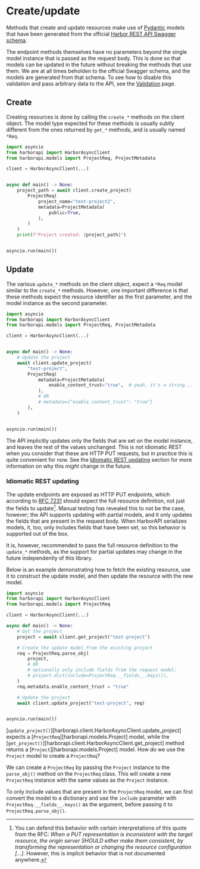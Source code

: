 # Create/update

Methods that create and update resources make use of [Pydantic](https://docs.pydantic.dev/) models that have been generated from the official [Harbor REST API Swagger schema](https://github.com/goharbor/harbor/blob/main/api/v2.0/swagger.yaml).

The endpoint methods themselves have no parameters beyond the single model instance that is passed as the request body. This is done so that models can be updated in the future without breaking the methods that use them. We are at all times beholden to the official Swagger schema, and the models are generated from that schema. To see how to disable this validation and pass arbitrary data to the API, see the [Validation](./validation.md/#validation) page.

## Create

Creating resources is done by calling the `create_*` methods on the client object. The model type expected for these methods is usually subtly different from the ones returned by `get_*` methods, and is usually named `*Req`.

```python
import asyncio
from harborapi import HarborAsyncClient
from harborapi.models import ProjectReq, ProjectMetadata

client = HarborAsyncClient(...)


async def main() -> None:
    project_path = await client.create_project(
        ProjectReq(
            project_name="test-project2",
            metadata=ProjectMetadata(
                public=True,
            ),
        )
    )
    print(f"Project created: {project_path}")


asyncio.run(main())
```

## Update

The various `update_*` methods on the client object, expect a `*Req` model similar to the `create_*` methods. However, one important difference is that these methods expect the resource identifier as the first parameter, and the model instance as the second parameter.


```py
import asyncio
from harborapi import HarborAsyncClient
from harborapi.models import ProjectReq, ProjectMetadata

client = HarborAsyncClient(...)


async def main() -> None:
    # Update the project
    await client.update_project(
        "test-project",
        ProjectReq(
            metadata=ProjectMetadata(
                enable_content_trust="true",  # yeah, it's a string...
            ),
            # OR
            # metadata={"enable_content_trust": "true"}
        ),
    )


asyncio.run(main())
```

The API implicitly updates only the fields that are set on the model instance, and leaves the rest of the values unchanged. This is not idiomatic REST when you consider that these are HTTP PUT requests, but in practice this is quite convenient for now. See the [Idiomatic REST updating](#idiomatic-rest-updating) section for more information on why this _might_ change in the future.

### Idiomatic REST updating

The update endpoints are exposed as HTTP PUT endpoints, which according to [RFC 7231](https://datatracker.ietf.org/doc/html/rfc7231#section-4.3.4) should expect the full resource definition, not just the fields to update[^1]. Manual testing has revealed this to not be the case, however; the API supports updating with partial models, and it only updates the fields that are present in the request body. When HarborAPI serializes models, it, too, only includes fields that have been set, so this behavior is supported out of the box.

It is, however, recommended to pass the full resource definition to the `update_*` methods, as the support for partial updates may change in the future independently of this library.

Below is an example demonstrating how to fetch the existing resource, use it to construct the update model, and then update the resource with the new model.

```py
import asyncio
from harborapi import HarborAsyncClient
from harborapi.models import ProjectReq

client = HarborAsyncClient(...)

async def main() -> None:
    # Get the project
    project = await client.get_project("test-project")

    # Create the update model from the existing project
    req = ProjectReq.parse_obj(
        project,
        # OR
        # optionally only include fields from the request model:
        # project.dict(include=ProjectReq.__fields__.keys()),
    )
    req.metadata.enable_content_trust = "true"

    # Update the project
    await client.update_project("test-project", req)


asyncio.run(main())
```


[`update_project()`][harborapi.client.HarborAsyncClient.update_project] expects a [`ProjectReq`][harborapi.models.Project] model, while the [`get_project()`][harborapi.client.HarborAsyncClient.get_project] method returns a [`Project`][harborapi.models.Project] model. How do we use the `Project` model to create a `ProjectReq`?

We can create a `ProjectReq` by passing the `Project` instance to the `parse_obj()` method on the `ProjectReq` class. This will create a new `ProjectReq` instance with the same values as the `Project` instance.

To only include values that are present in the `ProjectReq` model, we can first convert the model to a dictionary and use the `include` parameter with `ProjectReq.__fields__.keys()` as the argument, before passing it to `ProjectReq.parse_obj()`.


[^1]: You can defend this behavior with certain interpretations of this quote from the RFC: *When a PUT
   representation is inconsistent with the target resource, the origin
   server SHOULD either make them consistent, by transforming the
   representation or changing the resource configuration [...]*. However, this is implicit behavior that is not documented anywhere.
